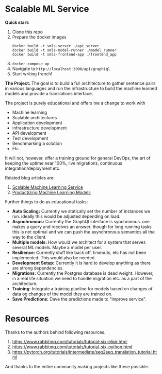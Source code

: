 # Scalable ML Service

__Quick start:__

1. Clone this repo
2. Prepare the docker images
   ```
   docker build -t smls-server ./api_server
   docker build -t smls-model-runner ./model_runner
   docker build -t smls-frontend-app ./frontend_app
   ```
3. `docker-compose up`
4. Navigate to `http://localhost:3000/api/graphiql`
5. Start writing french!


__The Project:__ The goal is to build a full architecture to gather sentence
pairs in various languages and run the infrastructure to build the machine
learned models and provide a translations interface.

The project is purely educational and offers me a change to work with

* Machine learning
* Scalable architectures
* Application development
* Infrastructure development
* API development
* Test development
* Benchmarking a solution
* Etc.

It will not, however, offer a training ground for general DevOps, the art
of keeping the uptime near 100%, live migrations, continuous
integration/deployment etc.

Related blog articles are:

1. [Scalable Machine Learning Service](https://www.madsbuch.com/scalable-ml-service/)
2. [Productizing Machine Learning Models](https://www.madsbuch.com/productizing-ml-models/)

Further things to do as educational tasks:

* __Auto Scaling:__ Currently we statically set the number of instances we run.
  ideally this would be adjusted depending on load.
* __Asynchronous:__ Currently the GraphQl interface is synchronous. one makes a
  query and receives an answer. though for long running tasks this is not
  optimal and we can push the asynchronous semantics all the way to the client.
* __Multiple models:__ How would we architect for a system that serves several
  ML models. Maybe a model per user.
* __Resilience:__ Currently stuff like back off, timeouts, etc has not been
  implemented. This would also be needed.
* __Development Setup:__ Currently it is hard to develop anything as there are
  strong dependencies.
* __Migrations:__ Currently the Postgres database is dead weight. However, in
  a real life situation we need to handle migration etc. as a part of the
  architecture.
* __Training:__ Integrate a training pipeline for models based on changes of
  data og changes of the model they are trained on.
* __Save Predictions:__ Dave the predictions made to "improve service".


# Resources
Thanks to the authors behind following resources.

1. https://www.rabbitmq.com/tutorials/tutorial-six-elixir.html
2. https://www.rabbitmq.com/tutorials/tutorial-six-python.html
3. https://pytorch.org/tutorials/intermediate/seq2seq_translation_tutorial.html

And thanks to the entire community making projects like these possible.